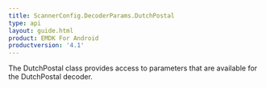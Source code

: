 ```yaml
---
title: ScannerConfig.DecoderParams.DutchPostal
type: api
layout: guide.html
product: EMDK For Android
productversion: '4.1'
---
```



The DutchPostal class provides access to parameters that are
 available for the DutchPostal decoder.












